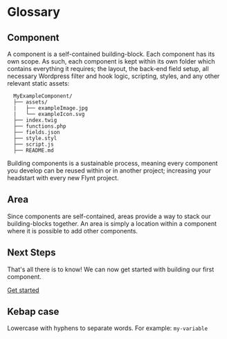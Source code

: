 # Glossary

## Component
A component is a self-contained building-block. Each component has its own scope. As such, each component is kept within its own folder which contains everything it requires; the layout, the back-end field setup, all necessary Wordpress filter and hook logic, scripting, styles, and any other relevant static assets:

```
  MyExampleComponent/
  ├── assets/
  |   ├── exampleImage.jpg
  |   └── exampleIcon.svg
  ├── index.twig
  ├── functions.php
  ├── fields.json
  ├── style.styl
  ├── script.js
  ├── README.md
```

Building components is a sustainable process, meaning every component you develop can be reused within or in another project; increasing your headstart with every new Flynt project.

## Area
Since components are self-contained, areas provide a way to stack our building-blocks together. An area is simply a location within a component where it is possible to add other components.

<div class="alert alert-steps">
  <h2>Next Steps</h2>

  <p>That's all there is to know! We can now get started with building our first component.</p>

  <p><a href="hello-world.md" class="btn btn-primary">Get started</a></p>
</div>

## Kebap case
Lowercase with hyphens to separate words. For example: `my-variable`
